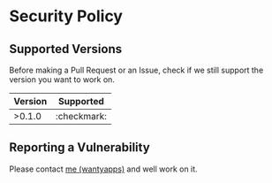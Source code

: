 # Security Policy

## Supported Versions

Before making a Pull Request or an Issue, check if we still support
the version you want to work on.

| Version | Supported          |
| ------- | ------------------ |
| >0.1.0  |     :checkmark:    |

## Reporting a Vulnerability

Please contact [me (wantyapps)](https://github.com/wantyapps/) and well work on it.
